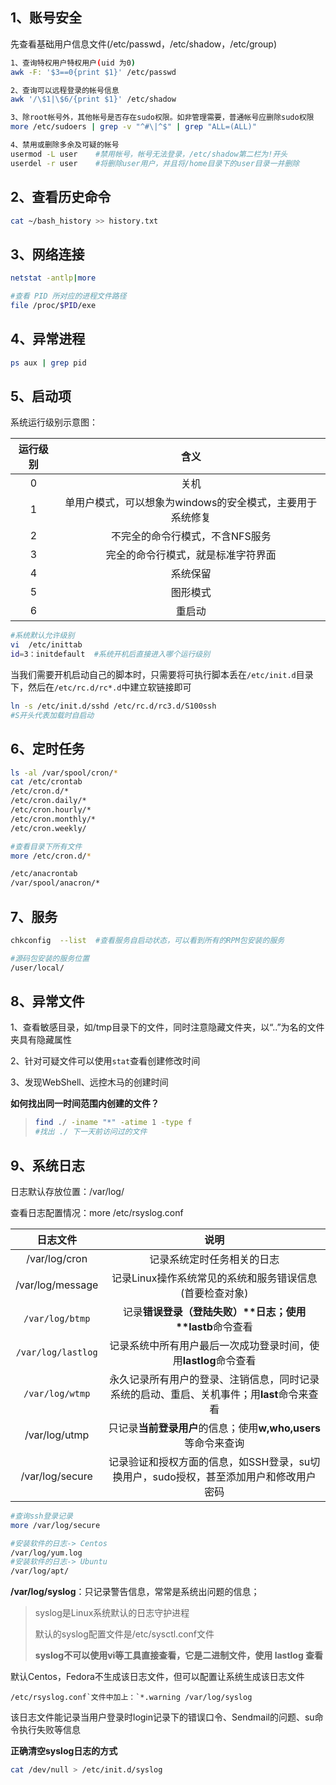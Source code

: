 ## 1、账号安全

先查看基础用户信息文件(/etc/passwd，/etc/shadow，/etc/group)

```bash
1、查询特权用户特权用户(uid 为0)
awk -F: '$3==0{print $1}' /etc/passwd

2、查询可以远程登录的帐号信息
awk '/\$1|\$6/{print $1}' /etc/shadow

3、除root帐号外，其他帐号是否存在sudo权限。如非管理需要，普通帐号应删除sudo权限
more /etc/sudoers | grep -v "^#\|^$" | grep "ALL=(ALL)"

4、禁用或删除多余及可疑的帐号
usermod -L user    #禁用帐号，帐号无法登录，/etc/shadow第二栏为!开头
userdel -r user    #将删除user用户，并且将/home目录下的user目录一并删除
```



## 2、查看历史命令

```bash
cat ~/bash_history >> history.txt
```



## 3、网络连接

```bash
netstat -antlp|more

#查看 PID 所对应的进程文件路径
file /proc/$PID/exe
```

## 4、异常进程 

```bash
ps aux | grep pid
```

## 5、启动项

系统运行级别示意图：

| 运行级别 |                           含义                            |
| :------: | :-------------------------------------------------------: |
|    0     |                           关机                            |
|    1     | 单用户模式，可以想象为windows的安全模式，主要用于系统修复 |
|    2     |              不完全的命令行模式，不含NFS服务              |
|    3     |            完全的命令行模式，就是标准字符界面             |
|    4     |                         系统保留                          |
|    5     |                         图形模式                          |
|    6     |                          重启动                           |

```bash
#系统默认允许级别
vi  /etc/inittab
id=3：initdefault  #系统开机后直接进入哪个运行级别
```

当我们需要开机启动自己的脚本时，只需要将可执行脚本丢在`/etc/init.d`目录下，然后在`/etc/rc.d/rc*.d`中建立软链接即可

```bash
ln -s /etc/init.d/sshd /etc/rc.d/rc3.d/S100ssh	
#S开头代表加载时自启动
```

## 6、定时任务

```bash
ls -al /var/spool/cron/* 
cat /etc/crontab
/etc/cron.d/*
/etc/cron.daily/* 
/etc/cron.hourly/* 
/etc/cron.monthly/*
/etc/cron.weekly/

#查看目录下所有文件
more /etc/cron.d/*

/etc/anacrontab
/var/spool/anacron/*
```



## 7、服务

```bash
chkconfig  --list  #查看服务自启动状态，可以看到所有的RPM包安装的服务

#源码包安装的服务位置
/user/local/
```



## 8、异常文件

1、查看敏感目录，如/tmp目录下的文件，同时注意隐藏文件夹，以“..”为名的文件夹具有隐藏属性

2、针对可疑文件可以使用`stat`查看创建修改时间

3、发现WebShell、远控木马的创建时间

**如何找出同一时间范围内创建的文件？**

> ```bash
> find ./ -iname "*" -atime 1 -type f 
> #找出 ./ 下一天前访问过的文件
> ```

## 9、系统日志 

日志默认存放位置：/var/log/

查看日志配置情况：more /etc/rsyslog.conf

|      日志文件      |                             说明                             |
| :----------------: | :----------------------------------------------------------: |
|   /var/log/cron    |                  记录系统定时任务相关的日志                  |
|  /var/log/message  |   记录Linux操作系统常见的系统和服务错误信息(首要检查对象)    |
|  `/var/log/btmp`   |  记录**错误登录（登陆失败）\**日志；使用\**lastb**命令查看   |
| `/var/log/lastlog` | 记录系统中所有用户最后一次成功登录时间，使用**lastlog**命令查看 |
|  `/var/log/wtmp`   | 永久记录所有用户的登录、注销信息，同时记录系统的启动、重启、关机事件；用**last**命令来查看 |
|   /var/log/utmp    | 只记录**当前登录用户**的信息；使用**w,who,users**等命令来查询 |
|  /var/log/secure   | 记录验证和授权方面的信息，如SSH登录，su切换用户，sudo授权，甚至添加用户和修改用户密码 |

```bash
#查询ssh登录记录
more /var/log/secure

#安装软件的日志-> Centos
/var/log/yum.log
#安装软件的日志-> Ubuntu
/var/log/apt/
```

**/var/log/syslog**：只记录警告信息，常常是系统出问题的信息；

> syslog是Linux系统默认的日志守护进程
>
> 默认的syslog配置文件是/etc/sysctl.conf文件
>
> **syslog不可以使用vi等工具直接查看，它是二进制文件，使用 lastlog 查看**

默认Centos，Fedora不生成该日志文件，但可以配置让系统生成该日志文件

```
/etc/rsyslog.conf`文件中加上：`*.warning /var/log/syslog
```

该日志文件能记录当用户登录时login记录下的错误口令、Sendmail的问题、su命令执行失败等信息

**正确清空syslog日志的方式**

```bash
cat /dev/null > /etc/init.d/syslog
```